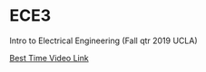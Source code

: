 # ECE3
Intro to Electrical Engineering  (Fall qtr 2019 UCLA)

[Best Time Video Link](https://drive.google.com/file/d/1t4H03f9zVDUQyBJrv67s4a-UA1fnhVX0/view?usp=sharing)
